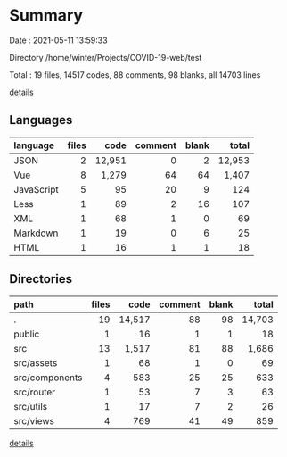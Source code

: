 # Summary

Date : 2021-05-11 13:59:33

Directory /home/winter/Projects/COVID-19-web/test

Total : 19 files,  14517 codes, 88 comments, 98 blanks, all 14703 lines

[details](details.md)

## Languages
| language | files | code | comment | blank | total |
| :--- | ---: | ---: | ---: | ---: | ---: |
| JSON | 2 | 12,951 | 0 | 2 | 12,953 |
| Vue | 8 | 1,279 | 64 | 64 | 1,407 |
| JavaScript | 5 | 95 | 20 | 9 | 124 |
| Less | 1 | 89 | 2 | 16 | 107 |
| XML | 1 | 68 | 1 | 0 | 69 |
| Markdown | 1 | 19 | 0 | 6 | 25 |
| HTML | 1 | 16 | 1 | 1 | 18 |

## Directories
| path | files | code | comment | blank | total |
| :--- | ---: | ---: | ---: | ---: | ---: |
| . | 19 | 14,517 | 88 | 98 | 14,703 |
| public | 1 | 16 | 1 | 1 | 18 |
| src | 13 | 1,517 | 81 | 88 | 1,686 |
| src/assets | 1 | 68 | 1 | 0 | 69 |
| src/components | 4 | 583 | 25 | 25 | 633 |
| src/router | 1 | 53 | 7 | 3 | 63 |
| src/utils | 1 | 17 | 7 | 2 | 26 |
| src/views | 4 | 769 | 41 | 49 | 859 |

[details](details.md)